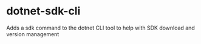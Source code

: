 # dotnet-sdk-cli
Adds a sdk command to the dotnet CLI tool to help with SDK download and version management
